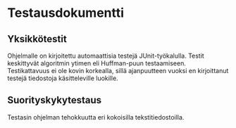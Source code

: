 # Testausdokumentti

## Yksikkötestit

Ohjelmalle on kirjoitettu automaattisia testejä JUnit-työkalulla. Testit keskittyvät algoritmin ytimen eli Huffman-puun testaamiseen. Testikattavuus ei ole kovin korkealla, sillä ajanpuutteen vuoksi en kirjoittanut testejä tiedostoja käsitteleville luokille.

## Suorityskykytestaus

Testasin ohjelman tehokkuutta eri kokoisilla tekstitiedostoilla. 

